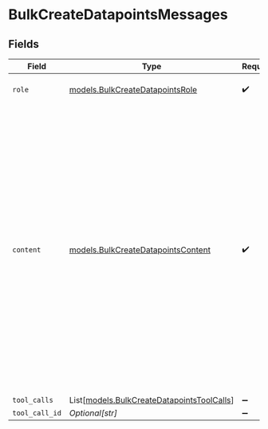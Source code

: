 # BulkCreateDatapointsMessages


## Fields

| Field                                                                                                                                                                                                                                                                    | Type                                                                                                                                                                                                                                                                     | Required                                                                                                                                                                                                                                                                 | Description                                                                                                                                                                                                                                                              |
| ------------------------------------------------------------------------------------------------------------------------------------------------------------------------------------------------------------------------------------------------------------------------ | ------------------------------------------------------------------------------------------------------------------------------------------------------------------------------------------------------------------------------------------------------------------------ | ------------------------------------------------------------------------------------------------------------------------------------------------------------------------------------------------------------------------------------------------------------------------ | ------------------------------------------------------------------------------------------------------------------------------------------------------------------------------------------------------------------------------------------------------------------------ |
| `role`                                                                                                                                                                                                                                                                   | [models.BulkCreateDatapointsRole](../models/bulkcreatedatapointsrole.md)                                                                                                                                                                                                 | :heavy_check_mark:                                                                                                                                                                                                                                                       | The role of the prompt message                                                                                                                                                                                                                                           |
| `content`                                                                                                                                                                                                                                                                | [models.BulkCreateDatapointsContent](../models/bulkcreatedatapointscontent.md)                                                                                                                                                                                           | :heavy_check_mark:                                                                                                                                                                                                                                                       | The contents of the user message. Either the text content of the message or an array of content parts with a defined type, each can be of type `text` or `image_url` when passing in images. You can pass multiple images by adding multiple `image_url` content parts.  |
| `tool_calls`                                                                                                                                                                                                                                                             | List[[models.BulkCreateDatapointsToolCalls](../models/bulkcreatedatapointstoolcalls.md)]                                                                                                                                                                                 | :heavy_minus_sign:                                                                                                                                                                                                                                                       | N/A                                                                                                                                                                                                                                                                      |
| `tool_call_id`                                                                                                                                                                                                                                                           | *Optional[str]*                                                                                                                                                                                                                                                          | :heavy_minus_sign:                                                                                                                                                                                                                                                       | N/A                                                                                                                                                                                                                                                                      |